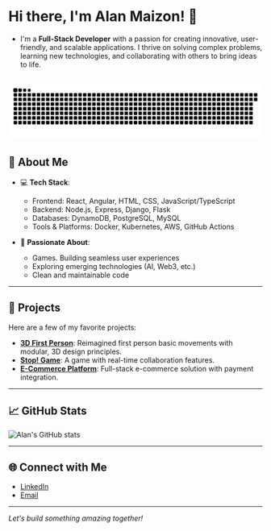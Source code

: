 # Hi there, I'm Alan Maizon! 👋  

- I'm a **Full-Stack Developer** with a passion for creating innovative, user-friendly, and scalable applications. I thrive on solving complex problems, learning new technologies, and collaborating with others to bring ideas to life.

![github-user-contribution](github-user-contribution.svg)
---

## 🌟 About Me
- 💻 **Tech Stack**:  
  - Frontend: React, Angular, HTML, CSS, JavaScript/TypeScript  
  - Backend: Node.js, Express, Django, Flask  
  - Databases: DynamoDB, PostgreSQL, MySQL  
  - Tools & Platforms: Docker, Kubernetes, AWS, GitHub Actions  

- 🚀 **Passionate About**:  
  - Games. Building seamless user experiences  
  - Exploring emerging technologies (AI, Web3, etc.)  
  - Clean and maintainable code  

---

## 💼 Projects  
Here are a few of my favorite projects:  
- [**3D First Person**](https://github.com/alanmaizon/caminoXR/): Reimagined first person basic movements with modular, 3D design principles.  
- [**Stop! Game**](https://github.com/alanmaizon/stop_game): A game with real-time collaboration features.  
- [**E-Commerce Platform**](https://github.com/alanmaizon/dellamaison): Full-stack e-commerce solution with payment integration.  

---

## 📈 GitHub Stats  
![Alan's GitHub stats](https://github-readme-stats.vercel.app/api?username=AlanMaizon&show_icons=true&theme=radical)

---

## 🌐 Connect with Me  
- [LinkedIn](https://linkedin.com/in/maizonalan)
- [Email](mailto:alanmaizon@hotmail.com)  

---

*Let's build something amazing together!*

